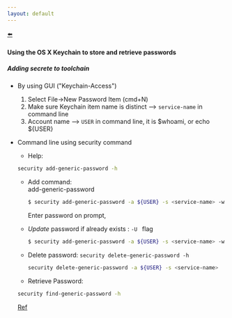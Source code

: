 ```yaml
---
layout: default
---
```


<a href="README.md#keychain-password">:arrow_left:</a>


  #### Using the OS X Keychain to store and retrieve passwords

  ##### Adding secrete to toolchain

  - By using GUI ("Keychain-Access")

    1. Select File->New Password Item (cmd+N)
    2. Make sure Keychain item name is distinct —> `service-name` in command line
    3. Account name —> `USER` in command line, it is $whoami, or echo ${USER}

  - Command line using security command

    - Help:
    ```bash
    security add-generic-password -h
    ```
    
    - Add command:   
    add-generic-password 
      
      ```bash
      $ security add-generic-password -a ${USER} -s <service-name> -w 
      ```

      Enter password on prompt, 

    - *Update* password if already exists : `-U ` flag

      ```bash
      $ security add-generic-password -a ${USER} -s <service-name> -w -U
      ```

    - Delete password: `security delete-generic-password -h`

      ```bash
      security delete-generic-password -a ${USER} -s <service-name>
      ```

    - Retrieve Password:  
    ```bash
    security find-generic-password -h
    ```

      
    [Ref](https://www.netmeister.org/blog/keychain-passwords.html)


